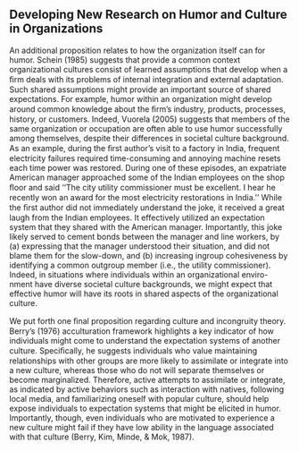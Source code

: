 ## Developing New Research on Humor and Culture in Organizations

An additional proposition relates to how the organization itself can for humor. Schein (1985) suggests that provide a common context organizational cultures consist of learned assumptions that develop when a ﬁrm deals with its problems of internal integration and external adaptation. Such shared assumptions might provide an important source of shared expectations. For example, humor within an organization might develop around common knowledge about the ﬁrm’s industry, products, processes, history, or customers. Indeed, Vuorela (2005) suggests that members of the same organization or occupation are often able to use humor successfully among themselves, despite their differences in societal culture background. As an example, during the ﬁrst author’s visit to a factory in India, frequent electricity failures required time-consuming and annoying machine resets each time power was restored. During one of these episodes, an expatriate American manager approached some of the Indian employees on the shop ﬂoor and said ‘‘The city utility commissioner must be excellent. I hear he recently won an award for the most electricity restorations in India.’’ While the ﬁrst author did not immediately understand the joke, it received a great laugh from the Indian employees. It effectively utilized an expectation system that they shared with the American manager. Importantly, this joke likely served to cement bonds between the manager and line workers, by (a) expressing that the manager understood their situation, and did not blame them for the slow-down, and (b) increasing ingroup cohesiveness by identifying a common outgroup member (i.e., the utility commissioner). Indeed, in situations where individuals within an organizational enviro- nment have diverse societal culture backgrounds, we might expect that effective humor will have its roots in shared aspects of the organizational culture.

We put forth one ﬁnal proposition regarding culture and incongruity theory. Berry’s (1976) acculturation framework highlights a key indicator of how individuals might come to understand the expectation systems of another culture. Speciﬁcally, he suggests individuals who value maintaining relationships with other groups are more likely to assimilate or integrate into a new culture, whereas those who do not will separate themselves or become marginalized. Therefore, active attempts to assimilate or integrate, as indicated by active behaviors such as interaction with natives, following local media, and familiarizing oneself with popular culture, should help expose individuals to expectation systems that might be elicited in humor. Importantly, though, even individuals who are motivated to experience a new culture might fail if they have low ability in the language associated with that culture (Berry, Kim, Minde, & Mok, 1987).